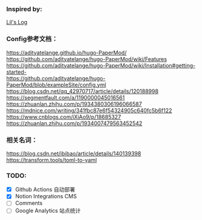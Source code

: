 ### Inspired by:  
[Lil's Log](https://lilianweng.github.io/)  

### Config参考文档：  
https://adityatelange.github.io/hugo-PaperMod/  
https://github.com/adityatelange/hugo-PaperMod/wiki/Features  
https://github.com/adityatelange/hugo-PaperMod/wiki/Installation#getting-started-  
https://github.com/adityatelange/hugo-PaperMod/blob/exampleSite/config.yml  
https://blog.csdn.net/qq_42970717/article/details/120188998  
https://segmentfault.com/a/1190000045016561  
https://zhuanlan.zhihu.com/p/1934380306196066587  
https://mdnice.com/writing/341fbc87e6f54324905c640fc5b6f122  
https://www.cnblogs.com/iXiAo9/p/18685327  
https://zhuanlan.zhihu.com/p/1934007479563452542  

### 相关名词：  
https://blog.csdn.net/ibibao/article/details/140139398  
https://transform.tools/toml-to-yaml  

### TODO:  
- [x] Github Actions 自动部署  
- [x] Notion Integrations CMS
- [ ] Comments 
- [ ] Google Analytics 站点统计  
